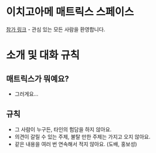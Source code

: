 # 이치고아메 매트릭스 스페이스

[참가 링크](https://matrix.to/#/!mQjTzDuIvuajyjVimy:matrix.org?via=matrix.org) - 관심 있는 모든 사람을 환영합니다.

# 소개 및 대화 규칙

## 매트릭스가 뭐예요?

* 그러게요...

## 규칙

* 그 사람이 누구든, 타인의 험담을 하지 않아요.
* 의견이 갈릴 수 있는 주제, 불탈 만한 주제는 가지고 오지 않아요.
* 같은 내용을 여러 번 연속해서 적지 않아요. (도배, 홍보성)